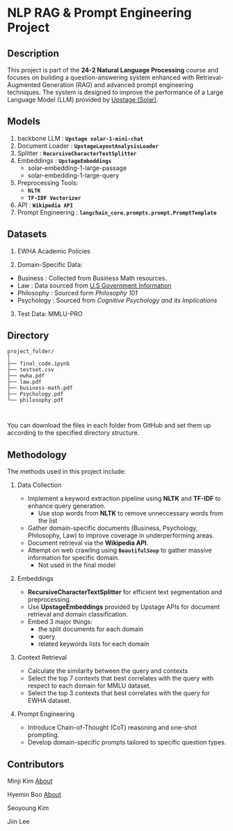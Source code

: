 # NLP RAG & Prompt Engineering Project

## Description

This project is part of the **24-2 Natural Language Processing** course and focuses on building a question-answering system enhanced with Retrieval-Augmented Generation (RAG) and advanced prompt engineering techniques. The system is designed to improve the performance of a Large Language Model (LLM) provided by [Upstage (Solar)](https://www.upstage.ai).  

## Models
1. backbone LLM : **`Upstage solar-1-mini-chat`**
2. Document Loader : **`UpstageLayoutAnalysisLoader`**
3. Splitter : **`RecursiveCharacterTextSplitter`**
4. Embeddings : **`UpstageEmbeddings`**
   - solar-embedding-1-large-passage
   - solar-embedding-1-large-query
5. Preprocessing Tools:
   - **`NLTK`**
   - **`TF-IDF Vectorizer`**
6. API : **`Wikipedia API`**
7. Prompt Engineering : **`langchain_core.prompts.prompt.PromptTemplate`**

## Datasets
1. EWHA Academic Policies
   
2. Domain-Specific Data:
 - Business : Collected from Business Math resources.
 - Law : Data sourced from [U.S Government Information](congress.gov)
 - Philosophy : Sourced form *Philosophy 101*
 - Psychology : Sourced from *Cognitive Psychology and its Implications*
   
3. Test Data: MMLU-PRO


## Directory
```
project_folder/
│
├── final_code.ipynb                 
├── testset.csv              
├── ewha.pdf                 
├── law.pdf                  
├── business-math.pdf       
├── Psychology.pdf           
└── philosophy.pdf

       
```
You can download the files in each folder from GitHub and set them up according to the specified directory structure.             



## Methodology

The methods used in this project include:

1. Data Collection
   - Implement a keyword extraction pipeline using **NLTK** and **TF-IDF** to enhance query generation.
      - Use stop words from **NLTK** to remove unneccessary words from the list
   - Gather domain-specific documents (Business, Psychology, Philosophy, Law) to improve coverage in underperforming areas.
   - Document retrieval via the **Wikipedia API**.
   - Attempt on web crawling using **`BeautifulSoup`** to gather massive information for specific domain.
     - Not used in the final model
     
2. Embeddings
   - **RecursiveCharacterTextSplitter** for efficient text segmentation and preprocessing.
   - Use **UpstageEmbeddings** provided by Upstage APIs for document retrieval and domain classification.
   - Embed 3 major things:
      -  the split documents for each domain
      -  query
      -  related keywords lists for each domain
     
3. Context Retrieval
   - Calculate the similarity between the query and contexts
   - Select the top 7 contexts that best correlates with the query with respect to each domain for MMLU dataset.
   - Select the top 3 contexts that best correlates with the query for EWHA dataset.

5. Prompt Engineering
   - Introduce Chain-of-Thought (CoT) reasoning and one-shot prompting.
   - Develop domain-specific prompts tailored to specific question types.






  
## Contributors

Minji Kim  [About](https://github.com/Janice0381)

Hyemin Boo  [About](https://github.com/hyeminboo)

Seoyoung Kim

Jiin Lee
